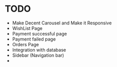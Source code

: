 # TODO

-   Make Decent Carousel and Make it Responsive
-   WishList Page
-   Payment successful page
-   Payment failed page
-   Orders Page
-   Integration with database
-   Sidebar (Navigation bar)
-
